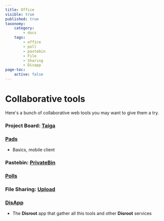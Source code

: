```yaml
---
title: Office
visible: true
published: true
taxonomy:
    category:
        - docs
    tags:
        - office
        - poll
        - pastebin
        - File
        - Sharing
        - Disapp
page-toc:
    active: false
---
```


# Collaborative tools

Here's a bunch of collaborative web tools you may want to give them a try.

### Project Board: [Taiga](taiga)

### [Pads](pads)
- Basics, mobile client

### Pastebin: [PrivateBin](bin)

### [Polls](polls)

### File Sharing: [Upload](lufi)

### [**DisApp**](disapp)
- The **Disroot** app that gather all this tools and other **Disroot** services
